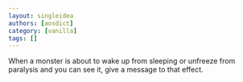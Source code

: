 ```yaml
---
layout: singleidea
authors: [aosdict]
category: [vanilla]
tags: []
---
```

When a monster is about to wake up from sleeping or unfreeze from paralysis and you can see it, give a message to that effect.
